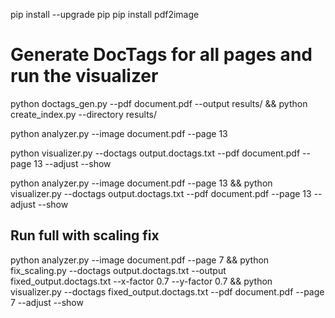 pip install --upgrade pip
pip install pdf2image


# Generate DocTags for all pages and run the visualizer
python doctags_gen.py --pdf document.pdf --output results/ && python create_index.py --directory results/

python analyzer.py --image document.pdf --page 13

python visualizer.py --doctags output.doctags.txt --pdf document.pdf --page 13 --adjust --show


python analyzer.py --image document.pdf --page 13 && python visualizer.py --doctags output.doctags.txt --pdf document.pdf --page 13 --adjust --show



## Run full with scaling fix
python analyzer.py --image document.pdf --page 7 && python fix_scaling.py --doctags output.doctags.txt --output fixed_output.doctags.txt --x-factor 0.7 --y-factor 0.7 && python visualizer.py --doctags fixed_output.doctags.txt --pdf document.pdf --page 7 --adjust --show